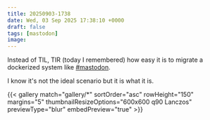 ```yaml
---
title: 20250903-1738
date: Wed, 03 Sep 2025 17:38:10 +0000
draft: false
tags: [mastodon]
image: 
---
```


Instead of TIL, TIR (today I remembered) how easy it is to migrate a dockerized system like [#mastodon](https://mastodon.bofhers.es/tags/mastodon).

I know it's not the ideal scenario but it is what it is.

{{< gallery match="gallery/*" sortOrder="asc" rowHeight="150" margins="5" thumbnailResizeOptions="600x600 q90 Lanczos" previewType="blur" embedPreview="true" >}}

